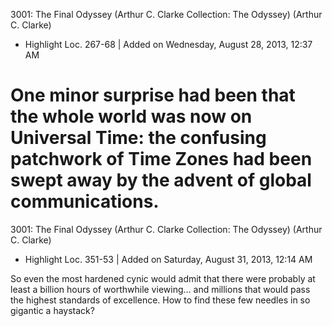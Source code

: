 3001: The Final Odyssey (Arthur C. Clarke Collection: The Odyssey) (Arthur C. Clarke)
- Highlight Loc. 267-68  | Added on Wednesday, August 28, 2013, 12:37 AM

One minor surprise had been that the whole world was now on Universal Time: the confusing patchwork of Time Zones had been swept away by the advent of global communications.
==========
3001: The Final Odyssey (Arthur C. Clarke Collection: The Odyssey) (Arthur C. Clarke)
- Highlight Loc. 351-53  | Added on Saturday, August 31, 2013, 12:14 AM

So even the most hardened cynic would admit that there were probably at least a billion hours of worthwhile viewing… and millions that would pass the highest standards of excellence. How to find these few needles in so gigantic a haystack?